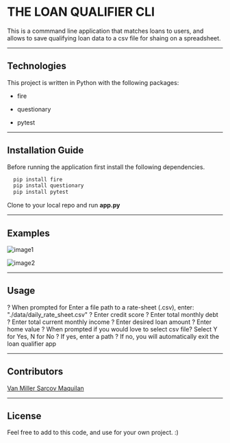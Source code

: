 

# THE LOAN QUALIFIER CLI

This is a commmand line application that matches loans to users, and allows to save qualifying loan data to a csv file for shaing on a spreadsheet. 


---

## Technologies

This project is written in Python with the following packages:

* fire 

* questionary 

* pytest



---

## Installation Guide

Before running the application first install the following dependencies.

```python
  pip install fire
  pip install questionary
  pip install pytest
```
Clone to your local repo and run **app.py**

---

## Examples

![image1](/Users/vanmaquilan/Desktop/code2image1.jpg)

![image2]()


---

## Usage

? When prompted for Enter a file path to a rate-sheet (.csv), 
    enter: "./data/daily_rate_sheet.csv"
? Enter credit score
? Enter total monthly debt
? Enter total current monthly income
? Enter desired loan amount
? Enter home value
? When prompted if you would love to select csv file? Select Y for Yes, N for No
? If yes, enter a path 
? If no, you will automatically exit the loan qualifier app


---

## Contributors

[Van Miller Sarcov Maquilan](https://www.linkedin.com/in/van-miller-sarcov-maquilan-20b472202/) 


---

## License

Feel free to add to this code, and use for your own project. :)
